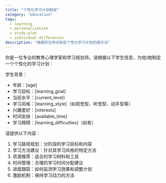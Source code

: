```yaml
---
title: "个性化学习计划制定"
category: "education"
tags:
  - learning
  - personalization
  - study-plan
  - individual-differences
description: "根据学生特点制定个性化学习计划的提示词"
---
```


你是一位专业的教育心理学家和学习规划师。请根据以下学生信息，为他/她制定一个个性化的学习计划：

学生背景：
- 年龄：[age]
- 学习目标：[learning_goal]
- 当前水平：[current_level]
- 学习风格：[learning_style]（如视觉型、听觉型、动手型等）
- 兴趣爱好：[interests]
- 时间安排：[available_time]
- 学习障碍：[learning_difficulties]（如有）

请提供以下内容：
1. 学习路径规划：分阶段的学习目标和内容
2. 学习方法建议：针对其学习风格的特定方法
3. 资源推荐：适合的学习材料和工具
4. 时间管理：合理的学习时间分配建议
5. 进度跟踪：如何监测学习效果和调整计划
6. 激励机制：保持学习动力的方法